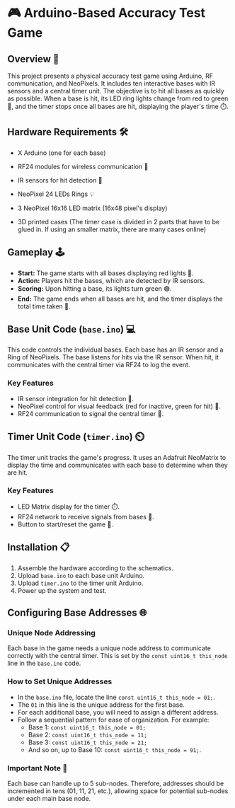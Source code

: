 # 🎮 Arduino-Based Accuracy Test Game

## Overview 🌟
This project presents a physical accuracy test game using Arduino, RF communication, and NeoPixels. It includes ten interactive bases with IR sensors and a central timer unit. The objective is to hit all bases as quickly as possible. When a base is hit, its LED ring lights change from red to green 🚦, and the timer stops once all bases are hit, displaying the player's time ⏱️.

## Hardware Requirements 🛠️
- X Arduino (one for each base)
- RF24 modules for wireless communication 📡
- IR sensors for hit detection 🎯
- NeoPixel 24 LEDs Rings 💡
- 3 NeoPixel 16x16 LED matrix (16x48 pixel's display)

- 3D printed cases (The timer case is divided in 2 parts that have to be glued in. If using an smaller matrix, there are many cases online)

## Gameplay 🕹️
- **Start:** The game starts with all bases displaying red lights 🔴.
- **Action:** Players hit the bases, which are detected by IR sensors.
- **Scoring:** Upon hitting a base, its lights turn green 🟢.
- **End:** The game ends when all bases are hit, and the timer displays the total time taken 🏁.

## Base Unit Code (`base.ino`) 💻
This code controls the individual bases. Each base has an IR sensor and a Ring of NeoPixels. The base listens for hits via the IR sensor. When hit, it communicates with the central timer via RF24 to log the event.

### Key Features
- IR sensor integration for hit detection 🎯.
- NeoPixel control for visual feedback (red for inactive, green for hit) 🚦.
- RF24 communication to signal the central timer 📡.

## Timer Unit Code (`timer.ino`) ⏲️
The timer unit tracks the game's progress. It uses an Adafruit NeoMatrix to display the time and communicates with each base to determine when they are hit.

### Key Features
- LED Matrix display for the timer ⏱️.
- RF24 network to receive signals from bases 📡.
- Button to start/reset the game 🔄.

## Installation 📋
1. Assemble the hardware according to the schematics.
2. Upload `base.ino` to each base unit Arduino.
3. Upload `timer.ino` to the timer unit Arduino.
4. Power up the system and test.

## Configuring Base Addresses 🌐

### Unique Node Addressing
Each base in the game needs a unique node address to communicate correctly with the central timer. This is set by the `const uint16_t this_node` line in the `base.ino` code.

### How to Set Unique Addresses
- In the `base.ino` file, locate the line `const uint16_t this_node = 01;`.
- The `01` in this line is the unique address for the first base. 
- For each additional base, you will need to assign a different address.
- Follow a sequential pattern for ease of organization. For example:
  - Base 1: `const uint16_t this_node = 01;`
  - Base 2: `const uint16_t this_node = 11;`
  - Base 3: `const uint16_t this_node = 21;`
  - And so on, up to Base 10: `const uint16_t this_node = 91;`.

### Important Note 📝
Each base can handle up to 5 sub-nodes. Therefore, addresses should be incremented in tens (01, 11, 21, etc.), allowing space for potential sub-nodes under each main base node.
